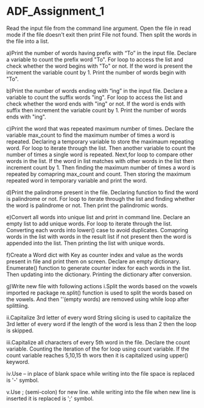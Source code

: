 # ADF_Assignment_1
Read the input file from the command line argument.
Open the file in read mode if the file doesn't exit then print File not found.
Then split the words in the file into a list.

a)Print the number of words having prefix with “To” in the input file.
Declare a variable to count the prefix word "To".
For loop to access the list and check whether the word begins with "To" or not.
If the word is present the increment the variable count by 1.
Print the number of words begin with "To".

b)Print the number of words ending with “ing” in the input file.
Declare a variable to count the suffix words "ing".
For loop to access the list and check whether the word ends with "ing" or not.
If the word is ends with suffix then increment the variable count by 1.
Print the number of words ends with "ing".

c)Print the word that was repeated maximum number of times.
Declare the variable max_count to find the maximum number of times a word is repeated.
Declaring a temporary variable to store the maximaum repeating word.
For loop to iterate through the list.
Then another variable to count the number of times a single word is repeated.
Next,for loop to compare other words in the list.
If the word in list matches with other words in the list then increment count by 1.
Then finding the maximum number of times a word is repeated by comapring max_count and count.
Then storing the maximum repeated word in temporary variable and print the word.

d)Print the palindrome present in the file.
Declaring function to find the word is palindrome or not.
For loop to iterate through the list and finding whether the word is palindrome or not.
Then print the palindromic words.

e)Convert all words into unique list and print in command line.
Declare an empty list to add unique words.
For loop to iterate through the list.
Converting each words into lower() case to avoid duplicates.
Comapring words in the list with words in the result list if not present then the word is appended into the list.
Then printing the list with unique words.

f)Create a Word dict with Key as counter index and value as the words present in file and print them on screen.
Declare an empty dictionary.
Enumerate() function to generate counter index for each words in the list.
Then updating into the dictionary.
Printing the dictionary after conversion.

g)Write new file with following actions
i.Split the words based on the vowels
imported re package
re.split() function is used to split the words based on the vowels.
And then ''(empty words) are removed using while loop after splittiing.

ii.Capitalize 3rd letter of every word
String slicing is used to capitalize the 3rd letter of every word if the length of the word is less than 2 then the loop is skipped.

iii.Capitalize all characters of every 5th word in the file.
Declare the count variable.
Counting the iteration of the for loop using count variable.
If the count variable reaches 5,10,15 th wors then it is capitalized using upper() keyword.

iv.Use – in place of blank space
while writing into the file space is replaced is '-' symbol.

v.Use ; (semi-colon) for new line.
while writing into the file when new line is inserted it is replaced is ';' symbol.










